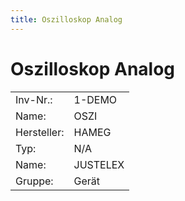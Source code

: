 ```yaml
---
title: Oszilloskop Analog
---
```


# Oszilloskop Analog


|||
|------------|---
|Inv-Nr.:    |1-DEMO
|Name:       |OSZI
|Hersteller: |HAMEG
|Typ:        |N/A
|Name:       |JUSTELEX
|Gruppe:     |Gerät